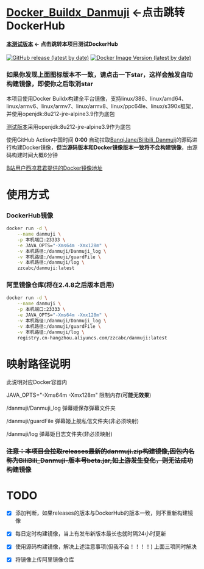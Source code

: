 # [Docker_Buildx_Danmuji](https://hub.docker.com/r/zzcabc/danmuji) <-点击跳转DockerHub

####  [本测试版本](https://hub.docker.com/r/zzcabc/danmuji-test) <- 点击跳转本项目测试DockerHub 

[![GitHub release (latest by date)](https://img.shields.io/github/v/release/BanqiJane/Bilibili_Danmuji?label=danmuji&style=flat-square)](https://github.com/BanqiJane/Bilibili_Danmuji/releases/latest) [![Docker Image Version (latest by date)](https://img.shields.io/docker/v/zzcabc/danmuji?label=DockerHub&style=flat-square)](https://hub.docker.com/r/zzcabc/danmuji/tags?page=1&ordering=last_updated)

### 如果你发现上面图标版本不一致，请点击一下star，这样会触发自动构建镜像，即使你之后取消star

本项目使用Docker Buildx构建全平台镜像，支持linux/386、linux/amd64、linux/armv6、linux/armv7、linux/armv8、linux/ppc64le、linux/s390x框架，并使用openjdk:8u212-jre-alpine3.9作为底包

[测试版本](https://hub.docker.com/r/zzcabc/danmuji-test)采用openjdk:8u212-jre-alpine3.9作为底包

使用GitHub Action中国时间 **0:00** 自动拉取[BanqiJane/Bilibili_Danmuji](https://github.com/BanqiJane/Bilibili_Danmuji)的源码进行构建Docker镜像，**但当源码版本和Docker镜像版本一致将不会构建镜像**，由源码构建时间大概6分钟

[B站用户西凉君君提供的Docker镜像地址](https://registry.hub.docker.com/r/xilianghe/danmuji)

# 使用方式

### DockerHub镜像

```sh
docker run -d \
    --name danmuji \
    -p 本机端口:23333 \
    -e JAVA_OPTS="-Xms64m -Xmx128m" \
    -v 本机路径:/danmuji/Danmuji_log \
    -v 本机路径:/danmuji/guardFile \
    -v 本机路径:/danmuji/log \
    zzcabc/danmuji:latest
```

### 阿里镜像仓库(将在2.4.8之后版本启用)

```sh
docker run -d \
    --name danmuji \
    -p 本机端口:23333 \
    -e JAVA_OPTS="-Xms64m -Xmx128m" \
    -v 本机路径:/danmuji/Danmuji_log \
    -v 本机路径:/danmuji/guardFile \
    -v 本机路径:/danmuji/log \
    registry.cn-hangzhou.aliyuncs.com/zzcabc/danmuji:latest
```

# 映射路径说明

此说明对应Docker容器内

JAVA_OPTS="-Xms64m -Xmx128m"           限制内存(**可能无效果**)

/danmuji/Danmuji_log                   弹幕姬保存弹幕文件夹

/danmuji/guardFile                     弹幕姬上舰私信文件夹(非必须映射)

/danmuji/log                           弹幕姬日志文件夹(非必须映射)


### ~~注意：本项目会拉取releases最新的danmuji.zip构建镜像,因包内名称为BiliBili_Danmuji-版本号beta.jar,如上游发生变化，则无法成功构建镜像~~

# TODO

- [x] 添加判断，如果releases的版本与DockerHub的版本一致，则不重新构建镜像

- [x] 每日定时构建镜像，当上有发布新版本最长也就时隔24小时更新

- [x] 使用源码构建镜像，解决上述注意事项(但我不会！！！！)  上面三项同时解决

- [x] 将镜像上传阿里镜像仓库
